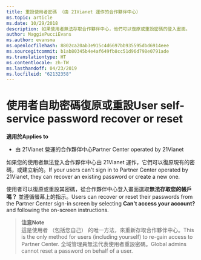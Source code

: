 ```yaml
---
title: 重設使用者密碼 （由 21Vianet 運作的合作夥伴中心）
ms.topic: article
ms.date: 10/29/2018
description: 如果使用者無法存取合作夥伴中心，他們可以復原或重設密碼的登入畫面。
author: MaggiePucciEvans
ms.author: evansma
ms.openlocfilehash: 8802ca20ab3e915c4d6697bb935595dbd6914eee
ms.sourcegitcommit: b1ab80345b4e4af649fb8cc51d96d798e0791ade
ms.translationtype: HT
ms.contentlocale: zh-TW
ms.lasthandoff: 04/23/2019
ms.locfileid: "62132358"
---
```

# <a name="user-self-service-password-recover-or-reset"></a><span data-ttu-id="98cdd-103">使用者自助密碼復原或重設</span><span class="sxs-lookup"><span data-stu-id="98cdd-103">User self-service password recover or reset</span></span>

<span data-ttu-id="98cdd-104">**適用於**</span><span class="sxs-lookup"><span data-stu-id="98cdd-104">**Applies to**</span></span>

-   <span data-ttu-id="98cdd-105">由 21Vianet 營運的合作夥伴中心</span><span class="sxs-lookup"><span data-stu-id="98cdd-105">Partner Center operated by 21Vianet</span></span>


<span data-ttu-id="98cdd-106">如果您的使用者無法登入合作夥伴中心由 21Vianet 運作，它們可以復原現有的密碼，或建立新的。</span><span class="sxs-lookup"><span data-stu-id="98cdd-106">If your users can't sign in to Partner Center operated by 21Vianet, they can recover an existing password or create a new one.</span></span> 

<span data-ttu-id="98cdd-107">使用者可以復原或重設其密碼，從合作夥伴中心登入畫面選取**無法存取您的帳戶嗎？** 並遵循螢幕上的指示。</span><span class="sxs-lookup"><span data-stu-id="98cdd-107">Users can recover or reset their passwords from the Partner Center sign-in screen by selecting **Can't access your account?** and following the on-screen instructions.</span></span> 

><span data-ttu-id="98cdd-108">**注意**</span><span class="sxs-lookup"><span data-stu-id="98cdd-108">**Note**</span></span><br><span data-ttu-id="98cdd-109">這是使用者 （包括您自己） 的唯一方法，來重新存取合作夥伴中心。</span><span class="sxs-lookup"><span data-stu-id="98cdd-109">This is the only method for users (including yourself) to re-gain access to Partner Center.</span></span> <span data-ttu-id="98cdd-110">全域管理員無法代表使用者重設密碼。</span><span class="sxs-lookup"><span data-stu-id="98cdd-110">Global admins cannot reset a password on behalf of a user.</span></span>



 




